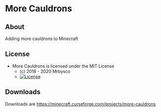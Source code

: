 # More Cauldrons #

## About ##
Adding more cauldrons to Minecraft

## License ##
* More Cauldrons is licensed under the MIT License
  - (c) 2018 - 2020 Mrbysco
  - [![License](https://img.shields.io/badge/License-MIT-red.svg?style=flat)](http://opensource.org/licenses/MIT)
  
## Downloads ##
Downloads are https://minecraft.curseforge.com/projects/more-cauldrons
